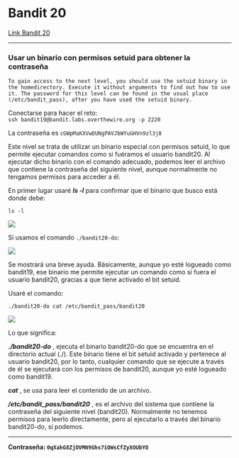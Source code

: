 # Bandit 20

[Link Bandit 20](https://overthewire.org/wargames/bandit/bandit20.html)

---

### Usar un binario con permisos setuid para obtener la contraseña

```To gain access to the next level, you should use the setuid binary in the homedirectory. Execute it without arguments to find out how to use it. The password for this level can be found in the usual place (/etc/bandit_pass), after you have used the setuid binary.```

Conectarse para hacer el reto:  
```ssh bandit19@bandit.labs.overthewire.org -p 2220```

La contraseña es ```cGWpMaKXVwDUNgPAVJbWYuGHVn9zl3j8```

Este nivel se trata de utilizar un binario especial con permisos setuid, lo que permite ejecutar comandos como si fuéramos el usuario bandit20. Al ejecutar dicho binario con el comando adecuado, podemos leer el archivo que contiene la contraseña del siguiente nivel, aunque normalmente no tengamos permisos para acceder a él.

En primer lugar usaré ***ls -l*** para confirmar que el binario que busco está donde debe:

```ls -l```

![](images/Bandit20/2025-06-28-01-13-44.png)

Si usamos el comando ```./bandit20-do```:

![](images/Bandit20/2025-06-28-01-15-41.png)

Se mostrará una breve ayuda. Básicamente, aunque yo esté logueado como bandit19, ese binario me permite ejecutar un comando como si fuera el usuario bandit20, gracias a que tiene activado el bit setuid.

Usaré el comando:

```./bandit20-do cat /etc/bandit_pass/bandit20```

![](images/Bandit20/2025-06-28-01-29-11.png)

Lo que significa:

***./bandit20-do*** , ejecuta el binario bandit20-do que se encuentra en el directorio actual (./). Este binario tiene el bit setuid activado y pertenece al usuario bandit20, por lo tanto, cualquier comando que se ejecute a través de él se ejecutará con los permisos de bandit20, aunque yo esté logueado como bandit19.

***cat*** , se usa para leer el contenido de un archivo.

***/etc/bandit_pass/bandit20*** , es el archivo del sistema que contiene la contraseña del siguiente nivel (bandit20). Normalmente no tenemos permisos para leerlo directamente, pero al ejecutarlo a través del binario bandit20-do, sí podemos.

---

**Contraseña: ```0qXahG8ZjOVMN9Ghs7iOWsCfZyXOUbYO```**